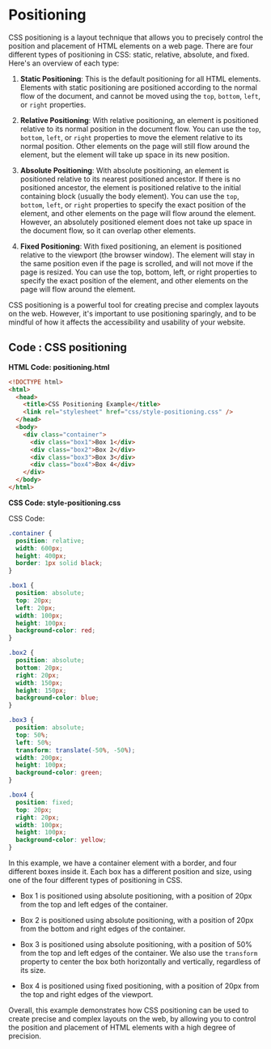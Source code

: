 # Positioning
CSS positioning is a layout technique that allows you to precisely control the position and placement of HTML elements on a web page. There are four different types of positioning in CSS: static, relative, absolute, and fixed. Here's an overview of each type:

1. **Static Positioning**: This is the default positioning for all HTML elements. Elements with static positioning are positioned according to the normal flow of the document, and cannot be moved using the `top`, `bottom`, `left`, or `right` properties.

2. **Relative Positioning**: With relative positioning, an element is positioned relative to its normal position in the document flow. You can use the `top`, `bottom`, `left`, or `right` properties to move the element relative to its normal position. Other elements on the page will still flow around the element, but the element will take up space in its new position.

3. **Absolute Positioning**: With absolute positioning, an element is positioned relative to its nearest positioned ancestor. If there is no positioned ancestor, the element is positioned relative to the initial containing block (usually the body element). You can use the `top`, `bottom`, `left`, or `right` properties to specify the exact position of the element, and other elements on the page will flow around the element. However, an absolutely positioned element does not take up space in the document flow, so it can overlap other elements.

4. **Fixed Positioning**: With fixed positioning, an element is positioned relative to the viewport (the browser window). The element will stay in the same position even if the page is scrolled, and will not move if the page is resized. You can use the top, bottom, left, or right properties to specify the exact position of the element, and other elements on the page will flow around the element.

CSS positioning is a powerful tool for creating precise and complex layouts on the web. However, it's important to use positioning sparingly, and to be mindful of how it affects the accessibility and usability of your website.

## Code : CSS positioning

**HTML Code: positioning.html**

```html
<!DOCTYPE html>
<html>
  <head>
    <title>CSS Positioning Example</title>
    <link rel="stylesheet" href="css/style-positioning.css" />
  </head>
  <body>
    <div class="container">
      <div class="box1">Box 1</div>
      <div class="box2">Box 2</div>
      <div class="box3">Box 3</div>
      <div class="box4">Box 4</div>
    </div>
  </body>
</html>

```
**CSS Code: style-positioning.css**

CSS Code:

```css
.container {
  position: relative;
  width: 600px;
  height: 400px;
  border: 1px solid black;
}

.box1 {
  position: absolute;
  top: 20px;
  left: 20px;
  width: 100px;
  height: 100px;
  background-color: red;
}

.box2 {
  position: absolute;
  bottom: 20px;
  right: 20px;
  width: 150px;
  height: 150px;
  background-color: blue;
}

.box3 {
  position: absolute;
  top: 50%;
  left: 50%;
  transform: translate(-50%, -50%);
  width: 200px;
  height: 100px;
  background-color: green;
}

.box4 {
  position: fixed;
  top: 20px;
  right: 20px;
  width: 100px;
  height: 100px;
  background-color: yellow;
}

```

In this example, we have a container element with a border, and four different boxes inside it. Each box has a different position and size, using one of the four different types of positioning in CSS.

- Box 1 is positioned using absolute positioning, with a position of 20px from the top and left edges of the container.

- Box 2 is positioned using absolute positioning, with a position of 20px from the bottom and right edges of the container.

- Box 3 is positioned using absolute positioning, with a position of 50% from the top and left edges of the container. We also use the `transform` property to center the box both horizontally and vertically, regardless of its size.

- Box 4 is positioned using fixed positioning, with a position of 20px from the top and right edges of the viewport.

Overall, this example demonstrates how CSS positioning can be used to create precise and complex layouts on the web, by allowing you to control the position and placement of HTML elements with a high degree of precision.


